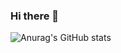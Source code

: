 ### Hi there 👋
![Anurag's GitHub stats](https://github-readme-stats.vercel.app/api?username=jmartinpizarro&theme=dark&show_icons=true)
